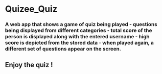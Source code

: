 # Quizee_Quiz
### A web app that shows a game of quiz being played - questions being displayed from different categories - total score of the person is displayed along with the entered username - high score is depicted from the stored data - when played again, a different set of questions appear on the screen. 
## Enjoy the quiz !
